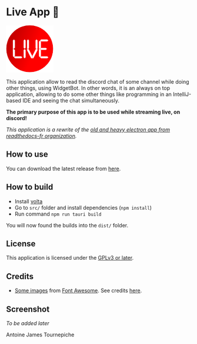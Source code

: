 # Live App 🔴

![](extras/logo/logo-128x.png)

This application allow to read the discord chat of some channel while doing other things, using WidgetBot.
In other words, it is an always on top application, allowing to do some other things like programming in an IntelliJ-based IDE and seeing the chat simultaneously.

**The primary purpose of this app is to be used while streaming live, on discord!**

_This application is a rewrite of the [old and heavy electron app from readthedocs-fr organization](https://github.com/readthedocs-fr/liveapp)._

## How to use

You can download the latest release from [here](https://github.com/AntoineJT/liveapp/releases).

## How to build

- Install [volta](https://volta.sh/)
- Go to `src/` folder and install dependencies (`npm install`)
- Run command `npm run tauri build`

You will now found the builds into the `dist/` folder.

## License

This application is licensed under the [GPLv3 or later](LICENSE).

## Credits

- [Some images](src/assets/fontawesome5) from [Font Awesome](https://fontawesome.com). See credits [here](src/assets/fontawesome5/README.md).

## Screenshot

_To be added later_

Antoine James Tournepiche
